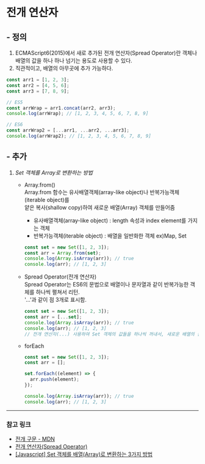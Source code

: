 <!-- 2021.01.18 -->

# 전개 연산자

## - 정의

1. ECMAScript6(2015)에서 새로 추가된 전개 연산자(Spread Operator)란 객체나 배열의 값을 하나 하나 넘기는 용도로 사용할 수 있다.
2. 직관적이고, 배열의 아무곳에 추가 가능하다.

```js
const arr1 = [1, 2, 3];
const arr2 = [4, 5, 6];
const arr3 = [7, 8, 9];

// ES5
const arrWrap = arr1.concat(arr2, arr3);
console.log(arrWrap); // [1, 2, 3, 4, 5, 6, 7, 8, 9]

// ES6
const arrWrap2 = [...arr1, ...arr2, ...arr3];
console.log(arrWrap2); // [1, 2, 3, 4, 5, 6, 7, 8, 9]
```

## - 추가

1. _Set 객체를 Array로 변환하는 방법_

   - Array.from()  
      Array.from 함수는 유사배열객체(array-like object)나 반복가능객체(iterable object)를  
      얕은 복사(shallow copy)하여 새로운 배열(Array) 객체를 만들어줌
     - 유사배열객체(array-like object) : length 속성과 index element를 가지는 객체
     - 반복가능객체(iterable object) : 배열을 일반화한 객체 ex)Map, Set
     ```js
     const set = new Set([1, 2, 3]);
     const arr = Array.from(set);
     console.log(Array.isArray(arr)); // true
     console.log(arr); // [1, 2, 3]
     ```
   - Spread Operator(전개 연산자)  
      Spread Operator는 ES6의 문법으로 배열이나 문자열과 같이 반복가능한 객체를 하나씩 펼쳐서 리턴.  
      '...'과 같이 점 3개로 표시함.
     ```js
     const set = new Set([1, 2, 3]);
     const arr = [...set];
     console.log(Array.isArray(arr)); // true
     console.log(arr); // [1, 2, 3]
     // 전개 연산자(...) 사용하여 Set 객체의 값들을 하나씩 꺼내서, 새로운 배열의 원소로 넣어서, arr 변수에 저장함
     ```
   - forEach

     ```js
     const set = new Set([1, 2, 3]);
     const arr = [];

     set.forEach((element) => {
       arr.push(element);
     });

     console.log(Array.isArray(arr)); // true
     console.log(arr); // [1, 2, 3]
     ```

<!-- 2. *[...Array(num)]?* -->

<hr/>

### **참고 링크**

- [전개 구문 - MDN](https://developer.mozilla.org/ko/docs/Web/JavaScript/Reference/Operators/Spread_syntax)
- [전개 연산자(Spread Operator)](https://velog.io/@recordboy/전개-연산자Spread-Operator)
- [[Javascript] Set 객체를 배열(Array)로 변환하는 3가지 방법](https://hianna.tistory.com/421)

